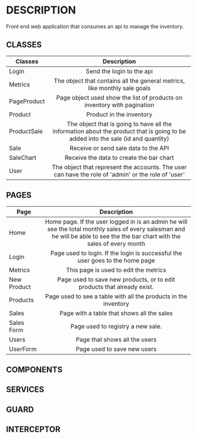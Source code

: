 # DESCRIPTION
Front end web application that consumes an api to manage the inventory.
## CLASSES

 | Classes  | Description |
| ------------- |:-------------:|
| Login      | Send the login to the api     |
| Metrics      | The object that contains all the general metrics, like monthly sale goals     |
| PageProduct      | Page object used show the list of products on inventory with pagination     |
| Product      | Product in the inventory     |
| ProductSale      | The object that is going to have all the information about the product that is going to be added into the sale (id and quantity)    |
| Sale      | Receive or send sale data to the API     |
| SaleChart      | Receive the data to create the bar chart     |
| User      | The object that represent the accounts. The user can have the role of 'admin' or the role of 'user'     |

 
 
## PAGES
| Page  | Description |
| ------------- |:-------------:|
| Home      | Home page. If the user logged in is an admin he will see the total monthly sales of every salesman and he will be able to see the the bar chart with the sales of every month    |
| Login      | Page used to login. If the login is successful the user goes to the home page    |
| Metrics      | This page is used to edit the metrics    |
| New Product     | Page used to save new products, or to edit products that already exist.     |
| Products      | Page used to see a table with all the products in the inventory    |
| Sales      | Page with a table that shows all the sales     |
| Sales Form      | Page used to registry a new sale.    |
| Users      | Page that shows all the users     |
| UserForm      | Page used to save new users     |

## COMPONENTS

## SERVICES

## GUARD

## INTERCEPTOR
